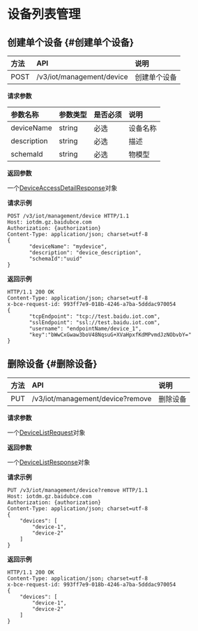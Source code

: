 # 设备列表管理

## 创建单个设备 {#创建单个设备}

| 方法 | API | 说明 |
| :--- | :--- | :--- |
| POST | /v3/iot/management/device | 创建单个设备 |

**请求参数**

| 参数名称 | 参数类型 | 是否必须 | 说明 |
| :--- | :--- | :--- | :--- |
| deviceName | string | 必选 | 设备名称 |
| description | string | 必选 | 描述 |
| schemaId | string | 必选 | 物模型 |

**返回参数**

一个[DeviceAccessDetailResponse](https://cloud.baidu.com/doc/IOT/s/Mjwvy7nqs#deviceaccessdetailresponse参数列表)对象

**请求示例**

```
POST /v3/iot/management/device HTTP/1.1
Host: iotdm.gz.baidubce.com
Authorization: {authorization}
Content-Type: application/json; charset=utf-8
{
       "deviceName": "mydevice",
       "description": "device_description",
       "schemaId":"uuid"
}
```

**返回示例**

```
HTTP/1.1 200 OK
Content-Type: application/json; charset=utf-8
x-bce-request-id: 993ff7e9-018b-4246-a7ba-5dddac970054
{
       "tcpEndpoint": "tcp://test.baidu.iot.com",
       "sslEndpoint": "ssl://test.baidu.iot.com",
       "username": "endpointName/device_1",
       "key":"bWwCxGwaw3boV48NqsuG+XVaHpxfKdMPvmdJzNObvbY="
}
```

## 删除设备 {#删除设备}

| 方法 | API | 说明 |
| :--- | :--- | :--- |
| PUT | /v3/iot/management/device?remove | 删除设备 |

**请求参数**

一个[DeviceListRequest](https://cloud.baidu.com/doc/IOT/s/Mjwvy7nqs#devicelistrequest参数列表)对象

**返回参数**

一个[DeviceListResponse](https://cloud.baidu.com/doc/IOT/s/Mjwvy7nqs#devicelistresponse参数列表)对象

**请求示例**

```
PUT /v3/iot/management/device?remove HTTP/1.1
Host: iotdm.gz.baidubce.com
Authorization: {authorization}
Content-Type: application/json; charset=utf-8
{
    "devices": [
        "device-1",
        "device-2"
    ]
}
```

**返回示例**

```
HTTP/1.1 200 OK
Content-Type: application/json; charset=utf-8
x-bce-request-id: 993ff7e9-018b-4246-a7ba-5dddac970054
{
    "devices": [
        "device-1",
        "device-2"
    ]
}
```



